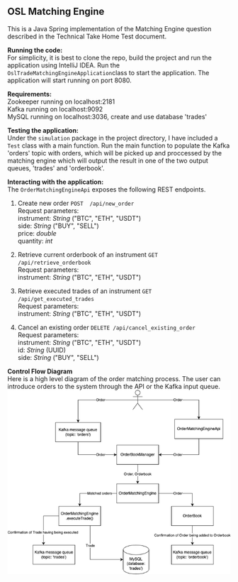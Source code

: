 ## OSL Matching Engine

This is a Java Spring implementation of the Matching Engine question described in the Technical Take Home Test document.

**Running the code:**   
For simplicity, it is best to clone the repo, build the project and run the application using IntelliJ IDEA.
Run the `OslTradeMatchingEngineApplication`class to start the application. The application will start running on port 8080.

**Requirements:**    
Zookeeper running on localhost:2181    
Kafka running on localhost:9092    
MySQL running on localhost:3036, create and use database 'trades'

**Testing the application:**   
Under the `simulation` package in the project directory, I have included a `Test` class with a main function. Run the main function to populate the Kafka 'orders' topic with orders, which will be picked up and proccessed by the matching engine which will output the result in one of the two output queues, 'trades' and 'orderbook'.

**Interacting with the application:**   
The `OrderMatchingEngineApi` exposes the following REST endpoints.

1. Create new order `POST  /api/new_order`    
   Request parameters:    
   instrument: *String* ("BTC", "ETH", "USDT")    
   side: *String* ("BUY", "SELL")  
   price: *double*  
   quantity: *int*  

2. Retrieve current orderbook of an instrument `GET /api/retrieve_orderbook`  
   Request parameters:  
   instrument: *String* ("BTC", "ETH", "USDT")  
         
3. Retrieve executed trades of an instrument `GET /api/get_executed_trades`   
   Request parameters:  
   instrument: *String* ("BTC", "ETH", "USDT")

4. Cancel an existing order `DELETE /api/cancel_existing_order`  
   Request parameters:  
   instrument: *String* ("BTC", "ETH", "USDT")  
   id: *String* (UUID)  
   side: *String* ("BUY", "SELL")  


**Control Flow Diagram**  
Here is a high level diagram of the order matching process. The user can introduce orders to the system through the API or the Kafka input queue.
![](https://github.com/fabdullah230/OSL-Trade-Matching-Engine/blob/main/OSL%20trade%20matching%20engine%20flow.png?raw=true)



